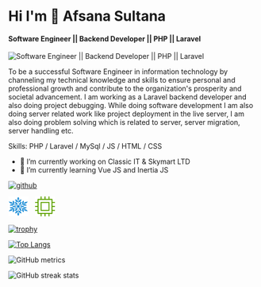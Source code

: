 # Hi I'm 👋 Afsana Sultana
#### Software Engineer || Backend Developer || PHP || Laravel
![Software Engineer || Backend Developer || PHP || Laravel](https://i.postimg.cc/d3v3gwMD/1732082304076.jpg)

To be a successful Software Engineer in information technology by channeling my technical knowledge and skills to ensure personal and professional growth and contribute to the organization's prosperity and societal advancement. I am working as a Laravel backend developer and also doing project debugging. While doing software development I am also doing server related work like project deployment in the live server, I am also doing problem solving which is related to server, server migration, server handling etc.

Skills: PHP / Laravel / MySql / JS / HTML / CSS

- 🔭 I’m currently working on Classic IT & Skymart LTD 
- 🌱 I’m currently learning Vue JS and Inertia JS 


[<img src='https://cdn.jsdelivr.net/npm/simple-icons@3.0.1/icons/github.svg' alt='github' height='40'>](https://github.com/afsana1996sultana)  

<a href='https://archiveprogram.github.com/'><img src='https://raw.githubusercontent.com/acervenky/animated-github-badges/master/assets/acbadge.gif' width='40' height='40'></a> <a href='https://docs.github.com/en/developers'><img src='https://raw.githubusercontent.com/acervenky/animated-github-badges/master/assets/devbadge.gif' width='40' height='40'></a> 

[![trophy](https://github-profile-trophy.vercel.app/?username=afsana1996sultana)](https://github.com/ryo-ma/github-profile-trophy)

[![Top Langs](https://github-readme-stats.vercel.app/api/top-langs/?username=afsana1996sultana)](https://github.com/anuraghazra/github-readme-stats)

![GitHub metrics](https://metrics.lecoq.io/afsana1996sultana)  

![GitHub streak stats](https://streak-stats.demolab.com/?user=afsana1996sultana)  

